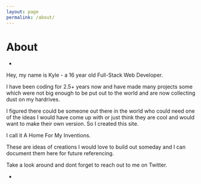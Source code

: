 ```yaml
---
layout: page
permalink: /about/
---
```


# About
-

Hey, my name is Kyle - a 16 year old Full-Stack Web Developer.

I have been coding for 2.5+ years now and have made many projects some which were not big enough to be put out to the world and are now collecting dust on my hardrives.

I figured there could be someone out there in the world who could need one of the ideas I would have come up with or just think they are cool and would want to make their own version. So I created this site.

I call it A Home For My Inventions.

These are ideas of creations I would love to build out someday and I can document them here for future referencing.

Take a look around and dont forget to reach out to me on Twitter.

-